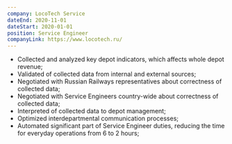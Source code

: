 ```yaml
---
company: LocoTech Service
dateEnd: 2020-11-01
dateStart: 2020-01-01
position: Service Engineer
companyLink: https://www.locotech.ru/
---
```


- Collected and analyzed key depot indicators, which affects whole depot revenue;
- Validated of collected data from internal and external sources;
- Negotiated with Russian Railways representatives about correctness of collected data;
- Negotiated with Service Engineers country-wide about correctness of collected data;
- Interpreted of collected data to depot management;
- Optimized interdepartmental communication processes;
- Automated significant part of Service Engineer duties, reducing the time for everyday operations from 6 to 2 hours;
